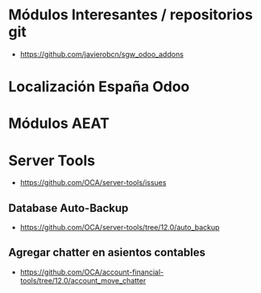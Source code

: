 # Módulos Interesantes / repositorios git

* https://github.com/javierobcn/sgw_odoo_addons


# Localización España Odoo

# Módulos AEAT

# Server Tools 
	
* https://github.com/OCA/server-tools/issues

## Database Auto-Backup

* https://github.com/OCA/server-tools/tree/12.0/auto_backup

## Agregar chatter en asientos contables

* https://github.com/OCA/account-financial-tools/tree/12.0/account_move_chatter